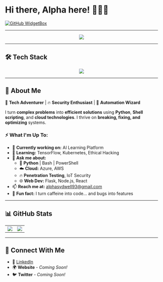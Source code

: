 # Hi there, Alpha here! 👨‍💻🚀  

[![GitHub WidgetBox](https://github-widgetbox.vercel.app/api/profile?username=alphac137&data=followers,repositories,stars,commits&theme=darkmode)](https://github.com/Jurredr/github-widgetbox)

---

<p align="center">
  <img src="https://readme-typing-svg.herokuapp.com?font=Fira+Code&size=24&pause=1000&color=F79F1F&center=true&vCenter=true&width=435&lines=Self-Taught+Systems+Engineer;Automation+%26+Cybersecurity+Geek;Cloud+%7C+Python+%7C+PenTesting;Breaking+%7C+Building+%7C+Securing+Systems" />
</p>

---

## 🛠️ Tech Stack  

<p align="center">
  <img src="https://skillicons.dev/icons?i=python,bash,powershell,linux,azure,aws,docker,kubernetes,git,vscode,flask,nodejs,react" />
</p>

---

## 👾 About Me  

🚀 **Tech Adventurer** | 🔥 **Security Enthusiast** | 🤖 **Automation Wizard**  

I turn **complex problems** into **efficient solutions** using **Python**, **Shell scripting**, and **cloud technologies**. I thrive on **breaking, fixing, and optimizing** systems.  

### ⚡ What I'm Up To:  
- 🔭 **Currently working on:** AI Learning Platform  
- 🌱 **Learning:** TensorFlow, Kubernetes, Ethical Hacking  
- 💬 **Ask me about:**  
  - 🐍 **Python** | Bash | PowerShell  
  - ☁️ **Cloud:** Azure, AWS  
  - 🔥 **Penetration Testing**, IoT Security  
  - 🌐 **Web Dev:** Flask, Node.js, React  
- 📫 **Reach me at:** alphasydwell93@gmail.com  
- 🎯 **Fun fact:**  I turn caffeine into code... and bugs into features

---

## 📊 GitHub Stats  

<p align="center">
  <table>
    <tr>
      <td align="center" valign="top">
        <img src="https://github-readme-stats.vercel.app/api/top-langs/?username=alphac137&theme=dark&hide_border=false&include_all_commits=true&count_private=true&layout=compact" />
      </td>
      <td align="center" valign="top">
        <img src="https://github-readme-stats.vercel.app/api?username=alphac137&theme=dark&hide_border=false&include_all_commits=true&count_private=true" />
      </td>
    </tr>
  </table>
</p>



---

## 🚀 Connect With Me  

- 💼 [LinkedIn](https://za.linkedin.com/in/alpha-sydwell-lebeloane)  
- 🌍 **Website** - *Coming Soon!*  
- 🐦 **Twitter** - *Coming Soon!*  
